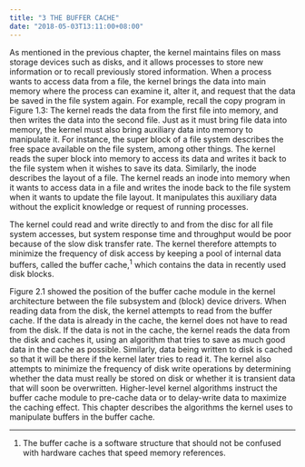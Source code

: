 ```yaml
---
title: "3 THE BUFFER CACHE"
date: "2018-05-03T13:11:00+08:00"
---
```


As mentioned in the previous chapter, the kernel maintains files on mass storage devices such as disks, and it allows processes to store new information or to recall previously stored information. When a process wants to access data from a file, the kernel brings the data into main memory where the process can examine it, alter it, and request that the data be saved in the file system again. For example, recall the copy program in Figure 1.3: The kernel reads the data from the first file into memory, and then writes the data into the second file. Just as it must bring file data into memory, the kernel must also bring auxiliary data into memory to manipulate it. For instance, the super block of a file system describes the free space available on the file system, among other things. The kernel reads the super block into memory to access its data and writes it back to the file system when it wishes to save its data. Similarly, the inode describes the layout of a file. The kernel reads an inode into memory when it wants to access data in a file and writes the inode back to the file system when it wants to update the file layout. It manipulates this auxiliary data without the explicit knowledge or request of running processes.

The kernel could read and write directly to and from the disc for all file system accesses, but system response time and throughput would be poor because of the slow disk transfer rate. The kernel therefore attempts to minimize the frequency of disk access by keeping a pool of internal data buffers, called the buffer cache,<sup>1</sup> which contains the data in recently used disk blocks.

Figure 2.1 showed the position of the buffer cache module in the kernel architecture between the file subsystem and (block) device drivers. When reading data from the disk, the kernel attempts to read from the buffer cache. If the data is already in the cache, the kernel does not have to read from the disk. If the data is not in the cache, the kernel reads the data from the disk and caches it, using an algorithm that tries to save as much good data in the cache as possible. Similarly, data being written to disk is cached so that it will be there if the kernel later tries to read it. The kernel also attempts to minimize the frequency of disk write operations by determining whether the data must really be stored on disk or whether it is transient data that will soon be overwritten. Higher-level kernel algorithms instruct the buffer cache module to pre-cache data or to delay-write data to maximize the caching effect. This chapter describes the algorithms the kernel uses to manipulate buffers in the buffer cache.

------

1. The buffer cache is a software structure that should not be confused with hardware caches that speed memory references.